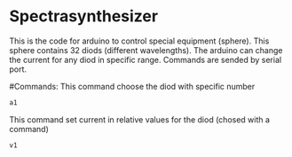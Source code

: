 # Spectrasynthesizer
This is the code for arduino to control special equipment
(sphere). This sphere contains 32 diods (different wavelengths).
The arduino can change the current for any diod in specific range.
Commands are sended by serial port.

#Commands:
This command choose the diod with specific number
```javascript
a1
```
This command set current in relative values for the diod (chosed with a command)
```javascript
v1
```



